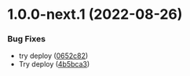 # 1.0.0-next.1 (2022-08-26)


### Bug Fixes

* try deploy ([0652c82](https://github.com/uvop/memorix/commit/0652c820240fa696ba7881f71eeb160415815798))
* Try deploy ([4b5bca3](https://github.com/uvop/memorix/commit/4b5bca332fbc9a70bf70cb8ca02ee79bc99cd8ad))
